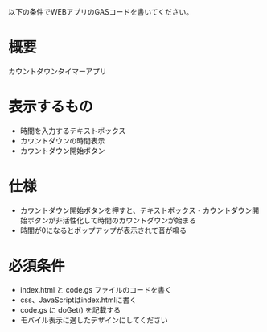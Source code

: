 以下の条件でWEBアプリのGASコードを書いてください。

# 概要
カウントダウンタイマーアプリ

# 表示するもの
- 時間を入力するテキストボックス
- カウントダウンの時間表示
- カウントダウン開始ボタン

# 仕様
- カウントダウン開始ボタンを押すと、テキストボックス・カウントダウン開始ボタンが非活性化して時間のカウントダウンが始まる
- 時間が0になるとポップアップが表示されて音が鳴る

# 必須条件
- index.html と code.gs ファイルのコードを書く
- css、JavaScriptはindex.htmlに書く
- code.gs に doGet() を記載する
- モバイル表示に適したデザインにしてください
